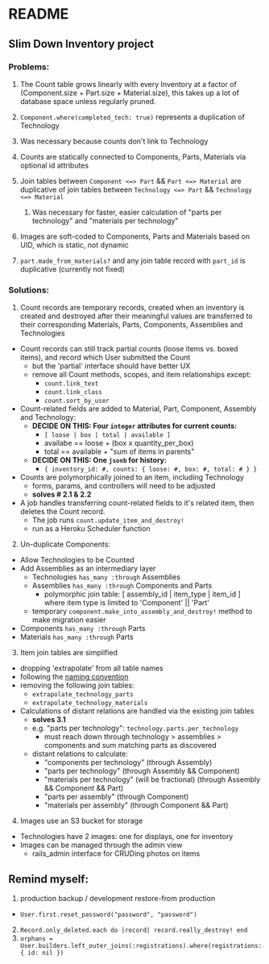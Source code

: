 # README
## Slim Down Inventory project
### Problems:
1. The Count table grows linearly with every Inventory at a factor of (Component.size + Part.size + Material.size), this takes up a lot of database space unless regularly pruned.

2. `Component.where(completed_tech: true)` represents a duplication of Technology
  1. Was necessary because counts don't link to Technology
  2. Counts are statically connected to Components, Parts, Materials via optional id attributes
3. Join tables between `Component <=> Part` && `Part <=> Material` are duplicative of join tables between `Technology <=> Part` && `Technology <=> Material`
    1. Was necessary for faster, easier calculation of "parts per technology" and "materials per technology"
4. Images are soft-coded to Components, Parts and Materials based on UID, which is static, not dynamic
5. `part.made_from_materials?` and any join table record with `part_id` is duplicative (currently not fixed)

### Solutions:
1. Count records are temporary records, created when an inventory is created and destroyed after their meaningful values are transferred to their corresponding Materials, Parts, Components, Assemblies and Technologies
  - Count records can still track partial counts (loose items vs. boxed items), and record which User submitted the Count
    - but the 'partial' interface should have better UX
    - remove all Count methods, scopes, and item relationships except:
      - `count.link_text`
      - `count.link_class`
      - `count.sort_by_user`
  - Count-related fields are added to Material, Part, Component, Assembly and Technology:
    - **DECIDE ON THIS: Four `integer` attributes for current counts:**
      - `[ loose | box | total | available ]`
      - availabe == loose + (box x quantity_per_box)
      - total == available + "sum of items in parents"
    - **DECIDE ON THIS: One `jsonb` for history:**
      - `{ inventory_id: #, counts: { loose: #, box: #, total: # } }`
  - Counts are polymorphically joined to an item, including Technology
    - forms, params, and controllers will need to be adjusted
    - **solves # 2.1 & 2.2**
  - A job handles transferring count-related fields to it's related item, then deletes the Count record.
    - The job runs `count.update_item_and_destroy!`
    - run as a Heroku Scheduler function
2. Un-duplicate Components:
  - Allow Technologies to be Counted
  - Add Assemblies as an intermediary layer
    - Technologies `has_many :through` Assemblies
    - Assemblies `has_many :through` Components and Parts
      - polymorphic join table: [ assembly_id | item_type | item_id ] where item type is limited to 'Component' || 'Part'
    - temporary `component.make_into_assembly_and_destroy!` method to make migration easier
  - Components `has_many :through` Parts
  - Materials `has_many :through` Parts
3. Item join tables are simplified
  - dropping 'extrapolate' from all table names
  - following the [naming convention](https://guides.rubyonrails.org/association_basics.html#creating-join-tables-for-has-and-belongs-to-many-associations)
  - removing the following join tables:
    - `extrapolate_technology_parts`
    - `extrapolate_technology_materials`
  - Calculations of distant relations are handled via the existing join tables
    - **solves 3.1**
    - e.g. "parts per technology": `technology.parts.per_technology`
      - must reach down through technology > assemblies > components and sum matching parts as discovered
    - distant relations to calculate:
      - "components per technology" (through Assembly)
      - "parts per technology" (through Assembly && Component)
      - "materials per technology" (will be fractional) (through Assembly && Component && Part)
      - "parts per assembly" (through Component)
      - "materials per assembly" (through Component && Part)
4. Images use an S3 bucket for storage
  - Technologies have 2 images: one for displays, one for inventory
  - Images can be managed through the admin view
    * rails_admin interface for CRUDing photos on items





## Remind myself:
1. production backup / development restore-from production
  - `User.first.reset_password("password", "password")`
2. `Record.only_deleted.each do |record| record.really_destroy! end`
3. `orphans = User.builders.left_outer_joins(:registrations).where(registrations: { id: nil })`
